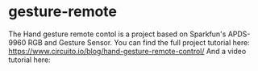 # gesture-remote
The Hand gesture remote contol is a project based on Sparkfun's APDS-9960 RGB and Gesture Sensor. 
You can find the full project tutorial here: https://www.circuito.io/blog/hand-gesture-remote-control/
And a video tutorial here: 
